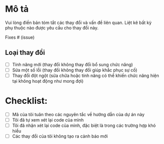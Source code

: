 # Mô tả

Vui lòng điền bản tóm tắt các thay đổi và vấn đề liên quan. Liệt kê bất kỳ phụ thuộc nào được yêu cầu cho thay đổi này.

Fixes # (issue)

## Loại thay đổi

- [ ] Tính năng mới (thay đổi không thay đổi bổ sung chức năng)
- [ ] Sửa một số lỗi (thay đổi không thay đổi giúp khắc phục sự cố)
- [ ] Thay đổi đột ngột (sửa chữa hoặc tính năng có thể khiến chức năng hiện tại không hoạt động như mong đợi)

# Checklist:

- [ ] Mã của tôi tuân theo các nguyên tắc về hướng dẫn của dự án này
- [ ] Tôi đã tự xem xét lại code của mình
- [ ] Tôi đã nhận xét lại code của mình, đặc biệt là trong các trường hợp khó hiểu
- [ ] Các thay đổi của tôi không tạo ra cảnh báo mới
